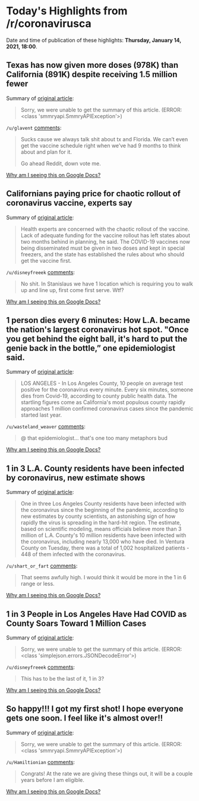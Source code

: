 # Today's Highlights from /r/coronavirusca

Date and time of publication of these highlights: **Thursday, January 14, 2021, 18:00**.

## Texas has now given more doses (978K) than California (891K) despite receiving 1.5 million fewer

Summary of [original article](https://www.reddit.com/r/CoronavirusCA/comments/kxd9ce/texas_has_now_given_more_doses_978k_than/):

> Sorry, we were unable to get the summary of this article. (ERROR: <class 'smmryapi.SmmryAPIException'>)

`/u/glavent` [comments](https://www.reddit.com/r/CoronavirusCA/comments/kxd9ce/texas_has_now_given_more_doses_978k_than/):

> Sucks cause we always talk shit about tx and Florida.  We can’t even get the vaccine schedule right when we’ve had 9 months to think about and plan for it.
> 
> Go ahead Reddit, down vote me.

[Why am I seeing this on Google Docs?](https://docs.google.com/document/d/1Dc6We63vOXIZsc0op-Bt4abqkYjXzOigalQqFxmvvbM/edit?usp=sharing)

## Californians paying price for chaotic rollout of coronavirus vaccine, experts say

Summary of [original article](https://www.msn.com/en-us/health/medical/californians-paying-price-for-chaotic-rollout-of-coronavirus-vaccine-experts-say/ar-BB1cKw9x):

> Health experts are concerned with the chaotic rollout of the vaccine. Lack of adequate funding for the vaccine rollout has left states about two months behind in planning, he said. The COVID-19 vaccines now being disseminated must be given in two doses and kept in special freezers, and the state has established the rules about who should get the vaccine first.

`/u/disneyfreeek` [comments](https://www.reddit.com/r/CoronavirusCA/comments/kxboor/californians_paying_price_for_chaotic_rollout_of/):

> No shit. In Stanislaus we have 1 location which is requiring you to walk up and line up, first come first serve. Wtf?

[Why am I seeing this on Google Docs?](https://docs.google.com/document/d/1Dc6We63vOXIZsc0op-Bt4abqkYjXzOigalQqFxmvvbM/edit?usp=sharing)

## 1 person dies every 6 minutes: How L.A. became the nation's largest coronavirus hot spot. "Once you get behind the eight ball, it's hard to put the genie back in the bottle,” one epidemiologist said.

Summary of [original article](https://www.nbcnews.com/news/us-news/1-person-dies-every-6-minutes-how-l-became-nation-n1254003):

> LOS ANGELES - In Los Angeles County, 10 people on average test positive for the coronavirus every minute. Every six minutes, someone dies from Covid-19, according to county public health data. The startling figures come as California's most populous county rapidly approaches 1 million confirmed coronavirus cases since the pandemic started last year.

`/u/wasteland_weaver` [comments](https://www.reddit.com/r/CoronavirusCA/comments/kx4eoy/1_person_dies_every_6_minutes_how_la_became_the/):

> @ that epidemiologist... that's one too many metaphors bud

[Why am I seeing this on Google Docs?](https://docs.google.com/document/d/1Dc6We63vOXIZsc0op-Bt4abqkYjXzOigalQqFxmvvbM/edit?usp=sharing)

## 1 in 3 L.A. County residents have been infected by coronavirus, new estimate shows

Summary of [original article](https://www.latimes.com/california/story/2021-01-14/one-in-three-la-county-residents-infected-coronavirus):

> One in three Los Angeles County residents have been infected with the coronavirus since the beginning of the pandemic, according to new estimates by county scientists, an astonishing sign of how rapidly the virus is spreading in the hard-hit region. The estimate, based on scientific modeling, means officials believe more than 3 million of L.A. County's 10 million residents have been infected with the coronavirus, including nearly 13,000 who have died. In Ventura County on Tuesday, there was a total of 1,002 hospitalized patients - 448 of them infected with the coronavirus.

`/u/shart_or_fart` [comments](https://www.reddit.com/r/CoronavirusCA/comments/kxehhn/1_in_3_la_county_residents_have_been_infected_by/):

> That seems awfully high. I would think it would be more in the 1 in 6 range or less.

[Why am I seeing this on Google Docs?](https://docs.google.com/document/d/1Dc6We63vOXIZsc0op-Bt4abqkYjXzOigalQqFxmvvbM/edit?usp=sharing)

## 1 in 3 People in Los Angeles Have Had COVID as County Soars Toward 1 Million Cases

Summary of [original article](https://www.msn.com/en-us/news/us/1-in-3-people-in-los-angeles-have-had-covid-as-county-soars-toward-1-million-cases/ar-BB1cLczp?ocid=uxbndlbing):

> Sorry, we were unable to get the summary of this article. (ERROR: <class 'simplejson.errors.JSONDecodeError'>)

`/u/disneyfreeek` [comments](https://www.reddit.com/r/CoronavirusCA/comments/kxi5z7/1_in_3_people_in_los_angeles_have_had_covid_as/):

> This has to be the last of it, 1 in 3?

[Why am I seeing this on Google Docs?](https://docs.google.com/document/d/1Dc6We63vOXIZsc0op-Bt4abqkYjXzOigalQqFxmvvbM/edit?usp=sharing)

## So happy!!! I got my first shot! I hope everyone gets one soon. I feel like it's almost over!!

Summary of [original article](https://i.redd.it/e5h2qs50o6b61.jpg):

> Sorry, we were unable to get the summary of this article. (ERROR: <class 'smmryapi.SmmryAPIException'>)

`/u/Hamiltionian` [comments](https://www.reddit.com/r/CoronavirusCA/comments/kwsqgp/so_happy_i_got_my_first_shot_i_hope_everyone_gets/):

> Congrats!  At the rate we are giving these things out, it will be a couple years before I am eligible.

[Why am I seeing this on Google Docs?](https://docs.google.com/document/d/1Dc6We63vOXIZsc0op-Bt4abqkYjXzOigalQqFxmvvbM/edit?usp=sharing)

